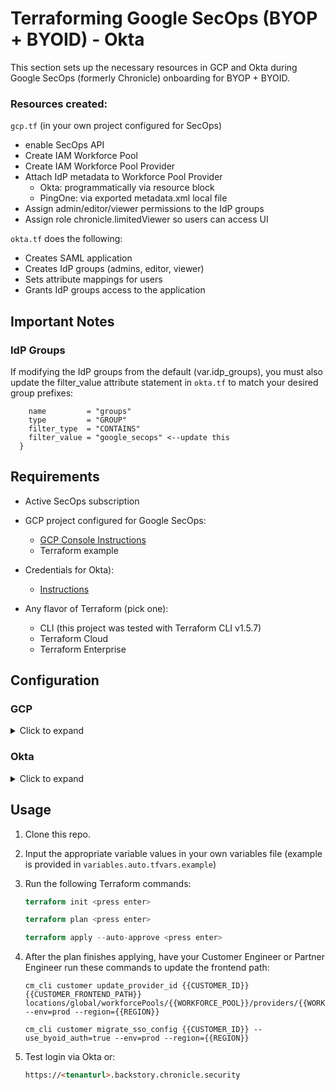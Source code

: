 # Terraforming Google SecOps (BYOP + BYOID) - Okta

This section sets up the necessary resources in GCP and Okta during Google SecOps (formerly Chronicle) onboarding for BYOP + BYOID. 

### Resources created:

`gcp.tf` (in your own project configured for SecOps)

- enable SecOps API
- Create IAM Workforce Pool
- Create IAM Workforce Pool Provider
- Attach IdP metadata to Workforce Pool Provider
    - Okta: programmatically via resource block
    - PingOne: via exported metadata.xml local file
- Assign admin/editor/viewer permissions to the IdP groups
- Assign role chronicle.limitedViewer so users can access UI

`okta.tf` does the following:
- Creates SAML application
- Creates IdP groups (admins, editor, viewer)
- Sets attribute mappings for users
- Grants IdP groups access to the application


## Important Notes


### IdP Groups

If modifying the IdP groups from the default (var.idp_groups), you must also update the filter_value attribute statement in `okta.tf` to match your desired group prefixes:

```  attribute_statements {
    name         = "groups"
    type         = "GROUP"
    filter_type  = "CONTAINS"
    filter_value = "google_secops" <--update this
  }
```

## Requirements

- Active SecOps subscription

- GCP project configured for Google SecOps:
    - [GCP Console Instructions](https://cloud.google.com/chronicle/docs/onboard/configure-cloud-project)
    - Terraform example

- Credentials for Okta):
    - [Instructions](https://help.okta.com/en-us/content/topics/security/api.htm?cshid=ext-create-api-token#create-okta-api-token)

- Any flavor of Terraform (pick one):
    - CLI (this project was tested with Terraform CLI v1.5.7)
    - Terraform Cloud
    - Terraform Enterprise


## Configuration

### GCP

<details>
<summary>Click to expand</summary>
<br>   
1. Authenticate with GCP:

- the easiest way is via gcloud:
    - `gcloud auth application-default login`
        - this should be run where you're running Terraform
- other methods, such as service account impersonation, Terraform Cloud environment variables, and more can be found in the [provider documentation](https://registry.terraform.io/providers/hashicorp/google/latest/docs/guides/provider_reference#authentication)

<br>   
2. Set the appropriate values for the respective GCP and SecOps variables: 
<br>
<br>

Variable | Description | Example
-- | -- | --
google_organization | This is the org name of GCP Organization.  | acmecorp.com
gcp_project_id | ID of the project configured for SecOps. | acmecorp-chronicle 
secops_tenant_url | URL of your SecOps tenant | https://acmecorp.backstory.chronicle.security


</details>

### Okta

<details>
<summary>Click to expand</summary>
<br>   
Set the appropriate values for the respective Okta variables: 
<br>
<br>

Variable | Description | Example
-- | -- | --
okta_org_name | This is the org name of your Okta account.  | dev-123456.oktapreview.com would have an org name of `dev-12345`.
okta_base_url | This is the domain of your Okta account. | dev-123456.oktapreview.com would have a base url of `oktapreview.com`.
okta_token | This is the API token to interact with your Okta org. | 00I_2kmj1kk345jj2m2k32

</details>

## Usage

1. Clone this repo.

1. Input the appropriate variable values in your own variables file (example is provided in `variables.auto.tfvars.example`)

1. Run the following Terraform commands:

    ```terraform
    terraform init <press enter>

    terraform plan <press enter>

    terraform apply --auto-approve <press enter>
    ```

1. After the plan finishes applying, have your Customer Engineer or Partner Engineer run these commands to update the frontend path:

    ```
    cm_cli customer update_provider_id {{CUSTOMER_ID}} {{CUSTOMER_FRONTEND_PATH}} locations/global/workforcePools/{{WORKFORCE_POOL}}/providers/{{WORKFORCE_PROVIDER_ID}} --env=prod --region={{REGION}}
    ```
    ```
    cm_cli customer migrate_sso_config {{CUSTOMER_ID}} --use_byoid_auth=true --env=prod --region={{REGION}}
    ```
3. Test login via Okta or:

    ```html
    https://<tenanturl>.backstory.chronicle.security
    ```